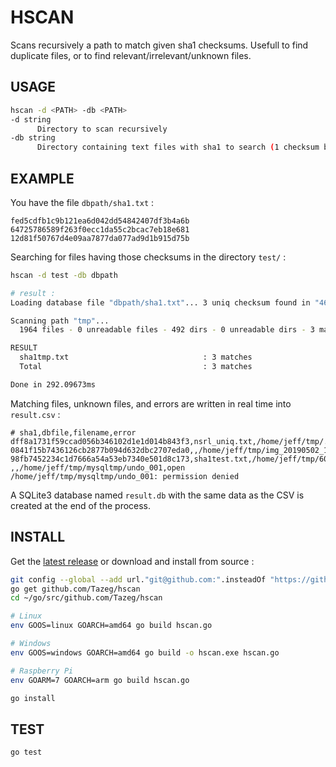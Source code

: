# HSCAN

Scans recursively a path to match given sha1 checksums.
Usefull to find duplicate files, or to find relevant/irrelevant/unknown files.

## USAGE

```bash
hscan -d <PATH> -db <PATH>
-d string
      Directory to scan recursively
-db string
      Directory containing text files with sha1 to search (1 checksum by line)
```

## EXAMPLE

You have the file `dbpath/sha1.txt` :

```
fed5cdfb1c9b121ea6d042dd54842407df3b4a6b
64725786589f263f0ecc1da55c2bcac7eb18e681
12d81f50767d4e09aa7877da077ad9d1b915d75b
```

Searching for files having those checksums in the directory `test/` :

```bash
hscan -d test -db dbpath

# result :
Loading database file "dbpath/sha1.txt"... 3 uniq checksum found in "46.975µs"

Scanning path "tmp"...
  1964 files - 0 unreadable files - 492 dirs - 0 unreadable dirs - 3 matches

RESULT
  sha1tmp.txt                              : 3 matches
  Total                                    : 3 matches

Done in 292.09673ms
```

Matching files, unknown files, and errors are written in real time into `result.csv` :

```csv
# sha1,dbfile,filename,error
dff8a1731f59ccad056b346102d1e1d014b843f3,nsrl_uniq.txt,/home/jeff/tmp/.vscode/settings.json,
0841f15b7436126cb2877b094d632dbc2707eda0,,/home/jeff/tmp/img_20190502_175115.jpg,
98fb7452234c1d7666a54a53eb7340e501d8c173,sha1test.txt,/home/jeff/tmp/602352874.jpg,
,,/home/jeff/tmp/mysqltmp/undo_001,open /home/jeff/tmp/mysqltmp/undo_001: permission denied
```

A SQLite3 database named `result.db` with the same data as the CSV is created at the end of the process.

## INSTALL

Get the [latest release](https://github.com/Tazeg/hscan/releases) or download and install from source :

```bash
git config --global --add url."git@github.com:".insteadOf "https://github.com/"
go get github.com/Tazeg/hscan
cd ~/go/src/github.com/Tazeg/hscan

# Linux
env GOOS=linux GOARCH=amd64 go build hscan.go

# Windows
env GOOS=windows GOARCH=amd64 go build -o hscan.exe hscan.go

# Raspberry Pi
env GOARM=7 GOARCH=arm go build hscan.go

go install
```

## TEST

```bash
go test
```
